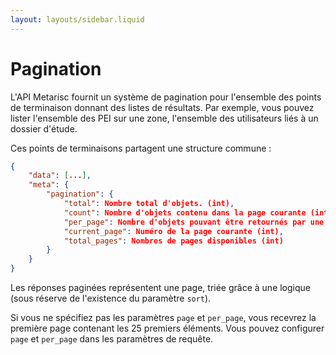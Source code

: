 ```yaml
---
layout: layouts/sidebar.liquid
---
```


<h1 class="mb-4">
  Pagination
</h1>

L'API Metarisc fournit un système de pagination pour l'ensemble des points de terminaison donnant des listes de résultats. Par exemple, vous pouvez lister l'ensemble des PEI sur une zone, l'ensemble des utilisateurs liés à un dossier d'étude.

Ces points de terminaisons partagent une structure commune :

```json
{
    "data": [...],
    "meta": {
        "pagination": {
            "total": Nombre total d'objets. (int),
            "count": Nombre d'objets contenu dans la page courante (int),
            "per_page": Nombre d'objets pouvant être retournés par une page (int),
            "current_page": Numéro de la page courante (int),
            "total_pages": Nombres de pages disponibles (int)
        }
    }
}
```

Les réponses paginées représentent une page, triée grâce à une logique (sous réserve de l'existence du paramètre ```sort```).

Si vous ne spécifiez pas les paramètres ```page``` et ```per_page```, vous recevrez la première page contenant les 25 premiers éléments. Vous pouvez configurer ```page``` et ```per_page``` dans les paramètres de requête.